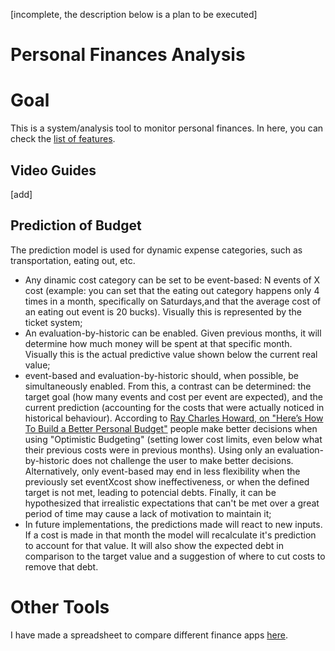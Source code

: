 [incomplete, the description below is a plan to be executed] 

# Personal Finances Analysis

# Goal

This is a system/analysis tool to monitor personal finances. In here, you can check the [list of features](). 

## Video Guides
[add]


## Prediction of Budget 
The prediction model is used for dynamic expense categories, such as transportation, eating out, etc. 

* Any dinamic cost category can be set to be event-based: N events of X cost (example: you can set that the eating out category happens only 4 times in a month, specifically on Saturdays,and that the average cost of an eating out event is 20 bucks). Visually this is represented by the ticket system;
* An evaluation-by-historic can be enabled. Given previous months, it will determine how much money will be spent at that specific month. Visually this is the actual predictive value shown below the current real value;
* event-based and evaluation-by-historic should, when possible, be simultaneously enabled. From this, a contrast can be determined: the target goal (how many events and cost per event are expected), and the current prediction (accounting for the costs that were actually noticed in historical behaviour). According to [Ray Charles Howard, on "Here’s How To Build a Better Personal Budget"](https://news.darden.virginia.edu/2024/08/22/heres-how-to-build-a-better-personal-budget/) people make better decisions when using "Optimistic Budgeting" (setting lower cost limits, even below what their previous costs were in previous months). Using only an evaluation-by-historic does not challenge the user to make better decisions. Alternatively, only event-based may end in less flexibility when the previously set eventXcost show ineffectiveness, or when the defined target is not met, leading to potencial debts. Finally, it can be hypothesized that irrealistic expectations that can't be met over a great period of time may cause a lack of motivation to maintain it;
* In future implementations, the predictions made will react to new inputs. If a cost is made in that month the model will recalculate it's prediction to account for that value. It will also show the expected debt in comparison to the target value and a suggestion of where to cut costs to remove that debt. 

 
 
# Other Tools

I have made a spreadsheet to compare different finance apps [here](https://docs.google.com/spreadsheets/d/1S8fQy32FnvG1-aOlGFe6YXfJ-gkyB_yVd4tIjk3JRzs/edit?usp=sharing).

 
